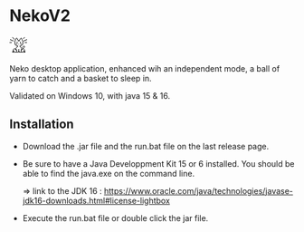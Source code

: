 # NekoV2

![Neko](https://github.com/Aqueuse/NekoV2/blob/master/src/neko/images/wakeUp.GIF)

Neko desktop application, enhanced wih an independent mode, a ball of yarn to catch and a basket to sleep in.

Validated on Windows 10, with java 15 & 16.

## Installation 

* Download the .jar file and the run.bat file on the last release page.

* Be sure to have a Java Developpment Kit 15 or 6 installed.
  You should be able to find the java.exe on the command line.
  
     => link to the JDK 16 : https://www.oracle.com/java/technologies/javase-jdk16-downloads.html#license-lightbox

* Execute the run.bat file or double click the jar file.
